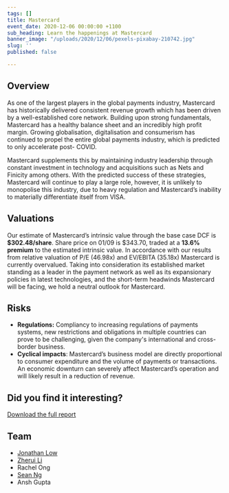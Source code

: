 ```yaml
---
tags: []
title: Mastercard
event_date: 2020-12-06 00:00:00 +1100
sub_heading: Learn the happenings at Mastercard
banner_image: "/uploads/2020/12/06/pexels-pixabay-210742.jpg"
slug: ''
published: false

---
```

## Overview

As one of the largest players in the global payments industry, Mastercard has historically delivered consistent revenue growth which has been driven by a well-established core network. Building upon strong fundamentals, Mastercard has a healthy balance sheet and an incredibly high profit margin. Growing globalisation, digitalisation and consumerism has continued to propel the entire global payments industry, which is predicted to only accelerate post- COVID.

Mastercard supplements this by maintaining industry leadership through constant investment in technology and acquisitions such as Nets and Finicity among others. With the predicted success of these strategies, Mastercard will continue to play a large role, however, it is unlikely to monopolise this industry, due to heavy regulation and Mastercard’s inability to materially differentiate itself from VISA.

## Valuations

Our estimate of Mastercard’s intrinsic value through the base case DCF is **$302.48/share**. Share price on 01/09 is $343.70, traded at a **13.6% premium** to the estimated intrinsic value. In accordance with our results from relative valuation of P/E (46.98x) and EV/EBITA (35.18x) Mastercard is currently overvalued. Taking into consideration its established market standing as a leader in the payment network as well as its expansionary policies in latest technologies, and the short-term headwinds Mastercard will be facing, we hold a neutral outlook for Mastercard.

## Risks

* **Regulations:** Compliancy to increasing regulations of payments systems, new restrictions and obligations in multiple countries can prove to be challenging, given the company's international and cross-border business.
* **Cyclical impacts**: Mastercard’s business model are directly proportional to consumer expenditure and the volume of payments or transactions. An economic downturn can severely affect Mastercard’s operation and will likely result in a reduction of revenue.

## Did you find it interesting?

[Download the full report](/uploads/2020/12/06/era-mastercard-report.pdf)

## Team

* [Jonathan Low](/about/jonathan/)
* [Zherui Li](/about/zheuri-li/)
* Rachel Ong
* [Sean Ng](/about/sean/)
* Ansh Gupta